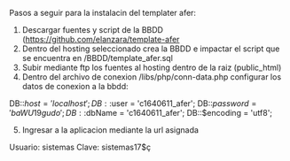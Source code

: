 Pasos a seguir para la instalacin del templater afer:

1) Descargar fuentes y script de la BBDD (https://github.com/elanzara/template-afer
2) Dentro del hosting seleccionado crea la BBDD e impactar el script que se encuentra en /BBDD/template_afer.sql
3) Subir mediante ftp los fuentes al hosting dentro de la raiz (public_html)
4) Dentro del archivo de conexion /libs/php/conn-data.php configurar los datos de conexion a la bbdd:

DB::$host = 'localhost';
DB::$user = 'c1640611_afer';
DB::$password = 'baWU19gudo';
DB::$dbName = 'c1640611_afer';
DB::$encoding = 'utf8';

5) Ingresar a la aplicacion mediante la url asignada

Usuario: sistemas
Clave: sistemas17$ç